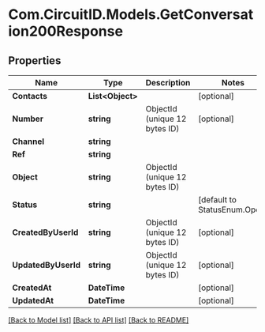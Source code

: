 
# Com.CircuitID.Models.GetConversation200Response

## Properties

Name | Type | Description | Notes
------------ | ------------- | ------------- | -------------
**Contacts** | **List&lt;Object&gt;** |  | [optional] 
**Number** | **string** | ObjectId (unique 12 bytes ID) | [optional] 
**Channel** | **string** |  | 
**Ref** | **string** |  | 
**Object** | **string** | ObjectId (unique 12 bytes ID) | 
**Status** | **string** |  | [default to StatusEnum.Open]
**CreatedByUserId** | **string** | ObjectId (unique 12 bytes ID) | [optional] 
**UpdatedByUserId** | **string** | ObjectId (unique 12 bytes ID) | [optional] 
**CreatedAt** | **DateTime** |  | [optional] 
**UpdatedAt** | **DateTime** |  | [optional] 

[[Back to Model list]](../README.md#documentation-for-models)
[[Back to API list]](../README.md#documentation-for-api-endpoints)
[[Back to README]](../README.md)

